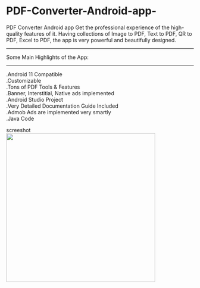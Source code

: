 # PDF-Converter-Android-app-
PDF Converter Android app Get the professional experience of the high-quality features of it. Having collections of Image to PDF, Text to PDF, QR to PDF, Excel to PDF, the app is very powerful and beautifully designed.<br>
_________________________________________
Some Main Highlights of the App:<br>
_________________________________________
.Android 11 Compatible<br>
.Customizable<br>
.Tons of PDF Tools & Features<br>
.Banner, Interstitial, Native ads implemented<br>
.Android Studio Project<br>
.Very Detailed Documentation Guide Included<br>
.Admob Ads are implemented very smartly<br>
.Java Code<br>

screeshot<br>
<img src="https://github.com/pepelawycliffe/photo-motion-animation/blob/main/1.png" width="400"><br>
 
